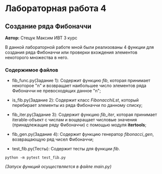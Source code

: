 # Лабораторная работа 4
## Создание ряда Фибоначчи

__Автор:__ Стецук Максим ИВТ 3 курс

В данной лабораторной работе мной были реализованы 4 функции для создания ряда Фибоначчи или проверки вхождения элементов некоторого множества в него.

### Содержимое файлов   
- fib_func.py(Задание 1): Содержит функцию *fib*, которая принимает некоторое "n" и возвращает наибольшее число элементов ряда Фибоначчи не превосходящих данное "n";
- is_fib.py(Задание 2): Содержит класс *FibonacchiLst*, который перебирает элементы из ряда Фибоначчи по данному списку;
- fib_iter.py(Задание 3): Содержит функцию *fib_iter*, которая принимает iterable-объект с числам и вощвращает числовые значения (принадлежащие ряду Фибоначчи) с помощью модуля __itertools__;
- fib_gen.py(Задание 4): Содержит функцию генератор *fibonacci_gen*, возвращающую ряд чисел Фибоначчи;

- test_fib.py(Тесты): Содержит тесты для функции *fib*.
```
python -m pytest test_fib.py
```

_(Запуск функций осуществляется в файле main.py)_